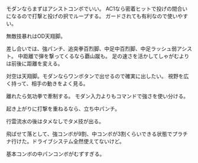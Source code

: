モダンならまずはアシストコンボでいい。
AC1なら密着ヒットで投げの間合いになるので打撃と投げの択でループする。
ガードされても有利なので使いやすい。

無敵技暴れはOD天翔脚。

差し合いでは、強パンチ、追突拳百烈脚、中足中百烈脚、中足ラッシュ弱アシスト。
中距離で弾を撃ってくるなら覇山蹴も。
足の速さを活かしてしゃがむよりは前後に距離を変える。

対空は天翔脚。モダンならワンボタンで出せるので確実に出したい。
視野を広く持って、相手の動きをよく見る。

離れたら気功拳で牽制する。
モダン入力よりもコマンドで強さを使い分ける。

起き上がりに打撃を重ねるなら、立ち中パンチ。

行雲流水の後はタメなしでタメ技が出る。

飛ばせて落として、強コンボが9割、中コンボが3割くらいできる状態でプラチナ行けた。ドライブシステム全然使えてないけど。

基本コンボの中パンコンボがむずすぎる。
